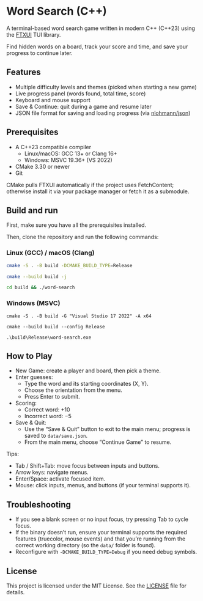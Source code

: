 # Word Search (C++)

A terminal-based word search game written in modern C++ (C++23) using the
[FTXUI](https://github.com/ArthurSonzogni/FTXUI) TUI library.

Find hidden words on a board, track your score and time, and save your progress to continue later.

## Features

- Multiple difficulty levels and themes (picked when starting a new game)
- Live progress panel (words found, total time, score)
- Keyboard and mouse support
- Save & Continue: quit during a game and resume later
- JSON file format for saving and loading progress (via [nlohmann/json](https://github.com/nlohmann/json))

## Prerequisites

- A C++23 compatible compiler
    - Linux/macOS: GCC 13+ or Clang 16+
    - Windows: MSVC 19.36+ (VS 2022)
- CMake 3.30 or newer
- Git

CMake pulls FTXUI automatically if the project uses FetchContent; otherwise install it via your package manager
or fetch it as a submodule.

## Build and run

First, make sure you have all the prerequisites installed.

Then, clone the repository and run the following commands:

### Linux (GCC) / macOS (Clang)

```bash
cmake -S . -B build -DCMAKE_BUILD_TYPE=Release

cmake --build build -j

cd build && ./word-search
```

### Windows (MSVC)

```shell
cmake -S . -B build -G "Visual Studio 17 2022" -A x64

cmake --build build --config Release

.\build\Release\word-search.exe
```

## How to Play

- New Game: create a player and board, then pick a theme.
- Enter guesses:
    - Type the word and its starting coordinates (X, Y).
    - Choose the orientation from the menu.
    - Press Enter to submit.
- Scoring:
    - Correct word: +10
    - Incorrect word: −5
- Save & Quit:
    - Use the “Save & Quit” button to exit to the main menu; progress is saved to `data/save.json`.
    - From the main menu, choose “Continue Game” to resume.

Tips:

- Tab / Shift+Tab: move focus between inputs and buttons.
- Arrow keys: navigate menus.
- Enter/Space: activate focused item.
- Mouse: click inputs, menus, and buttons (if your terminal supports it).

## Troubleshooting

- If you see a blank screen or no input focus, try pressing Tab to cycle focus.
- If the binary doesn’t run, ensure your terminal supports the required features (truecolor, mouse events)
  and that you’re running from the correct working directory (so the `data/` folder is found).
- Reconfigure with `-DCMAKE_BUILD_TYPE=Debug` if you need debug symbols.

## License

This project is licensed under the MIT License. See the [LICENSE](LICENSE) file for details.